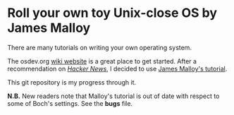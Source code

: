 # Roll your own toy Unix-close OS by James Malloy

There are many tutorials on writing your own operating system.

The osdev.org [wiki website](http://wiki.osdev.org/Bare_Bones) is a great place to get started.  After
a recommendation on [*Hacker News*](http://news.ycominator.com), I decided to use [James Malloy's tutorial](http://www.jamesmolloy.co.uk/tutorial_html/ "Tutorial").

This git repository is my progress through it.

**N.B.**    New readers note that Malloy's tutorial is out of date with respect to some of Boch's settings.  See the **bugs** file.



